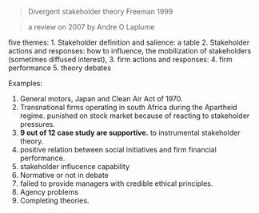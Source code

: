 
> Divergent stakeholder theory
> Freeman 1999

> a review on 2007 by Andre O Laplume

five themes:
	1. Stakeholder definition and salience: a table
	2. Stakeholder actions and responses: how to influence, the mobilization of stakeholders (sometimes diffused interest), 
	3. firm actions and responses: 
	4. firm performance
	5. theory debates

Examples:
1.  General motors, Japan and Clean Air Act of 1970. 
2. Transnational firms operating in south Africa during the Apartheid regime. punished on stock market because of reacting to stakeholder pressures.
3. **9 out of 12 case study are supportive.** to instrumental stakeholder theory.
4. positive relation between social initiatives and firm financial performance.
5. stakeholder influcence capability
6. Normative or not in debate
7. failed to provide managers with credible ethical principles.
8. Agency problems
9. Completing theories.

 


<!--stackedit_data:
eyJoaXN0b3J5IjpbMTYwMjkxMTI3NCwtNTA5ODUyNTA2LC0xMz
U5NjAzMjUyLDE5ODkyNzgxMjksLTgwOTg0NjUxLDI3NjA4ODE0
NSwtMTA4NTE1MTcxLDg5MjAwMjI3NSwtMTg3MzU5MDIyOSwtMT
k3NTg4ODE1NCwtNDM2ODIzNjIyLC0xNzE2MjQ0OTQ3XX0=
-->